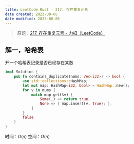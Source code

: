 ```yaml
---
title: LeetCode Rust - 217. 存在重复元素
date created: 2023-08-06
date modified: 2023-08-06
---
```


> 原题：[217. 存在重复元素 - 力扣（LeetCode）](https://leetcode.cn/problems/contains-duplicate/)

## 解一，哈希表

开一个哈希表记录是否已经存在某数

```rust
impl Solution {
    pub fn contains_duplicate(nums: Vec<i32>) -> bool {
        use std::collections::HashMap;
        let mut map: HashMap<i32, bool> = HashMap::new();
        for v in nums {
            match map.get(&v) {
                Some(_) => return true,
                None => { map.insert(v, true); },
            }
        }
        false
    }
}
```

时间：$O(n)$
空间：$O(n)$